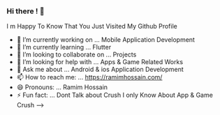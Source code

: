 ### Hi there ! 👋

 
I m Happy To Know That You Just Visited My Github Profile

- 🔭 I’m currently working on ... Mobile Application Development
- 🌱 I’m currently learning ... Flutter
- 👯 I’m looking to collaborate on ... Projects
- 🤔 I’m looking for help with ... Apps & Game Related Works
- 💬 Ask me about ... Android & ios Application Development
- 📫 How to reach me: ... https://ramimhossain.com/
- 😄 Pronouns: ... Ramim Hossain
- ⚡ Fun fact: ... Dont Talk about Crush I only Know About App & Game Crush
-->
